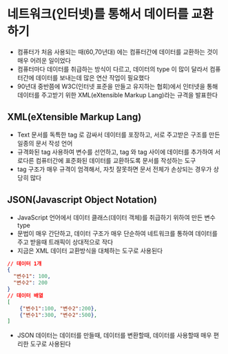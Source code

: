 # 네트워크(인터넷)를 통해서 데이터를 교환하기

- 컴퓨터가 처음 사용되는 때(60,70년대) 에는 컴퓨터간에 데이터를 교환하는 것이 매우 어려운 일이었다
- 컴퓨터마다 데이터를 취급하는 방식이 다르고, 데이터의 type 이 많이 달라서 컴퓨터간에 데이터를 보내는데 많은 연산 작업이 필요했다
- 90년대 중반쯤에 W3C(인터넷 표준을 만들고 유지하는 협회)에서 인터넷을 통해 데이터를 주고받기 위한 XML(eXtensible Markup Lang)라는 규격을 발표한다

## XML(eXtensible Markup Lang)

- Text 문서를 독특한 tag 로 감싸서 데이터를 포장하고, 서로 주고받은 구조를 만든 일종의 문서 작성 언어
- 규격화된 tag 사용하여 변수를 선언하고, tag 와 tag 사이에 데이터를 추가하여 서로다른 컴퓨터간에 표준화된 데이터를 교환하도록 문서를 작성하는 도구
- tag 구조가 매우 규격이 엄격해서, 자칫 잘못하면 문서 전체가 손상되는 경우가 상당히 많다

## JSON(Javascript Object Notation)

- JavaScript 언어에서 데이터 클래스(데이터 객체)를 취급하기 위하여 만든 변수 type
- 문법이 매우 간단하고, 데이터 구조가 매우 단순하여 네트워크를 통하여 데이터를 주고 받을때 트래픽이 상대적으로 작다
- 지금은 XML 데이터 교환방식을 대체하는 도구로 사용된다

```json
// 데이터 1개
{
  "변수1": 100,
  "변수2": 200
}
// 데이터 배열
[
    {"변수1":100, "변수2":200},
    {"변수1":300, "변수2":500},
]
```

- JSON 데이터는 데이터를 만들때, 데이터를 변환할때, 데이터를 사용할때 매우 편리한 도구로 사용된다
